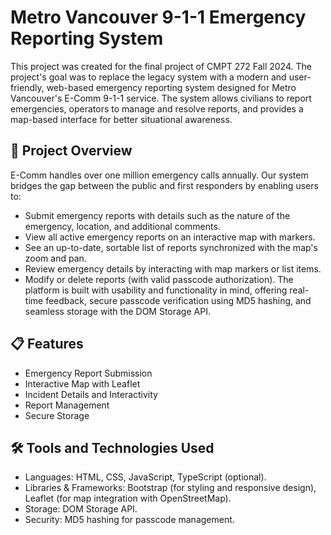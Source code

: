 # Metro Vancouver 9-1-1 Emergency Reporting System
This project was created for the final project of CMPT 272 Fall 2024. The project's goal was to replace the legacy system with a modern and user-friendly, web-based emergency reporting system designed for Metro Vancouver's E-Comm 9-1-1 service. The system allows civilians to report emergencies, operators to manage and resolve reports, and provides a map-based interface for better situational awareness.

## 🚀 Project Overview
E-Comm handles over one million emergency calls annually. Our system bridges the gap between the public and first responders by enabling users to:
- Submit emergency reports with details such as the nature of the emergency, location, and additional comments.
- View all active emergency reports on an interactive map with markers.
- See an up-to-date, sortable list of reports synchronized with the map's zoom and pan.
- Review emergency details by interacting with map markers or list items.
- Modify or delete reports (with valid passcode authorization).
The platform is built with usability and functionality in mind, offering real-time feedback, secure passcode verification using MD5 hashing, and seamless storage with the DOM Storage API.

## 📋 Features
- Emergency Report Submission
- Interactive Map with Leaflet
- Incident Details and Interactivity
- Report Management
- Secure Storage

## 🛠️ Tools and Technologies Used
- Languages: HTML, CSS, JavaScript, TypeScript (optional).
- Libraries & Frameworks: Bootstrap (for styling and responsive design), Leaflet (for map integration with OpenStreetMap).
- Storage: DOM Storage API.
- Security: MD5 hashing for passcode management.
